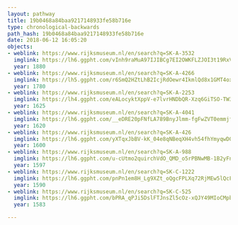 ```yaml
---
layout: pathway
title: 19b0468a84baa9217148933fe58b716e
type: chronological-backwards
path_hash: 19b0468a84baa9217148933fe58b716e
date: 2018-06-12 16:05:20
objects:
- weblink: https://www.rijksmuseum.nl/en/search?q=SK-A-3532
  imglink: https://lh6.ggpht.com/vInh9raMuA97IJIBCg7EI2OWKFLZJOI3t19RxVxyZLkebd973FnJHycp_slhxWHPNxHNDPevDgnCuFgPtzQWUAocwak=s200
  year: 1880
- weblink: https://www.rijksmuseum.nl/en/search?q=SK-A-4266
  imglink: https://lh5.ggpht.com/r6SmQ2HZtLhB2IcjRdOewr4IkmlQd8x1GMT4oxhLbsGpjii1n9xMT_DmXf0-nNiGaIJmuP7TxVZpz28LVQ5KHtFsUZsO=s200
  year: 1780
- weblink: https://www.rijksmuseum.nl/en/search?q=SK-A-2253
  imglink: https://lh4.ggpht.com/eALocyktXppV-e7lvrHNDbQR-Xzq6GiTSO-TW3bOuaJHcwY-t6yM7iSshcODDdgjuclyE4eSVkvW2HtFy3Cf5OyNy9I=s200
  year: 1625
- weblink: https://www.rijksmuseum.nl/en/search?q=SK-A-4041
  imglink: https://lh6.ggpht.com/__eDRE20pFNfLA789BnyJlmm-fgFwZVT0emmjfVOdgHCYYppwz_SfimtN8TZNViADj4rF5aGDs3upk89b5LGqQtQBK-D=s200
  year: 1620
- weblink: https://www.rijksmuseum.nl/en/search?q=SK-A-426
  imglink: https://lh6.ggpht.com/yXTqxJbBV-kK_04e8qNBeqXH4vh54fhYmyqwD0KtPDYwHE2VgGZx0UDUcNd6aHT3jW4x-_K_ZEVQV9glV0wZNX3oLg=s200
  year: 1600
- weblink: https://www.rijksmuseum.nl/en/search?q=SK-A-988
  imglink: https://lh6.ggpht.com/u-cUtmo2quirchVdO_QMD_o5rPBNwMB-1B2yFncdNztsOf_Q--lQzhCwJVckl0wV5oSHCZUG3Hjhb6LNg9S39YMaZIo=s200
  year: 1597
- weblink: https://www.rijksmuseum.nl/en/search?q=SK-C-1222
  imglink: https://lh6.ggpht.com/pnPn1em8H_Lg9XZt_oQgcFPLXq72RjMEw5lQcFzSr-_QDDJ7Pjna-LmujMSizbQuWODb8DUk954qA7igf64v_eP9JTty=s200
  year: 1590
- weblink: https://www.rijksmuseum.nl/en/search?q=SK-C-525
  imglink: https://lh6.ggpht.com/bPRA_qPJi5DslFTJnsZl5cOz-xQJY49MIoCMpb0bHBJ8bcMG1yIikUGOKiwmYt0hf8PZKNVgvSkA_AjQz7FCxgLjUUc=s200
  year: 1583

---
```

